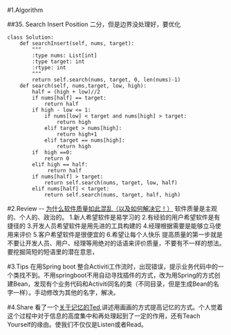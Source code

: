 #1.Algorithm

##35. Search Insert Position
    二分，但是边界没处理好，要优化
~~~
class Solution:
    def searchInsert(self, nums, target):
        """
        :type nums: List[int]
        :type target: int
        :rtype: int
        """
        return self.search(nums, target, 0, len(nums)-1)
    def search(self, nums,target, low, high):
        half = (high + low)//2
        if nums[half] == target:
            return half
        if high - low <= 1:
            if nums[low] < target and nums[high] > target:
                return high
            elif target > nums[high]:
                return high+1
            elif target == nums[high]:
                return high
        if  high ==0:
            return 0
        elif high == half:
             return half
        if nums[half] > target:
            return self.search(nums, target, low, half)
        elif nums[half] < target:
            return self.search(nums, target, half, high)

~~~

#2.Review -- [为什么软件质量如此混乱（以及如何解决它！）](https://hackernoon.com/why-software-quality-is-so-confusing-and-how-to-fix-it-6bc48f2123b7)
    软件质量是主观的、个人的、政治的。
    1.新人希望软件是易学习的
    2.有经验的用户希望软件是有捷径的
    3.开发人员希望软件是用先进的工具构建的
    4.经理根据需要是能够立马使用来评价
    5.客户希望软件是很便宜的
    6.希望让每个人快乐
    提高质量的第一步就是不要让开发人员、用户、经理等用绝对的话语来评价质量，不要有不一样的想法。
    要挖掘简短的短语里的潜在意思，

#3.Tips
    在用Spring boot 整合Activiti工作流时，出现错误，提示业务代码中的一个类找不到。不用springboot不用自动寻找插件的方式，改为用Spring的方式创建Bean，发现有个业务代码和Activiti同名的类（不同目录，但是生成Bean的名字一样）。手动修改为其他的名字，解决。

#4.Share
    看了一个[关于记忆的Ted](https://www.miaopai.com/show/w0l0wo1Wj5pzvpy-jeatWxyd4TY2UhdhqogZjw__.htm),讲述用画画的方式提高记忆的方式。个人觉着这个过程中对于信息的高度集中和再处理起到了一定的作用，还有Teach Yourself的缘由。使我们不仅仅是Listen或者Read。